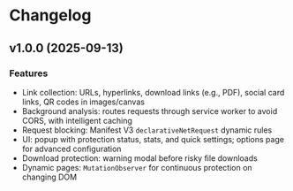 # Changelog

## v1.0.0 (2025-09-13)

### Features

- Link collection: URLs, hyperlinks, download links (e.g., PDF), social card links, QR codes in images/canvas
- Background analysis: routes requests through service worker to avoid CORS, with intelligent caching
- Request blocking: Manifest V3 `declarativeNetRequest` dynamic rules
- UI: popup with protection status, stats, and quick settings; options page for advanced configuration
- Download protection: warning modal before risky file downloads
- Dynamic pages: `MutationObserver` for continuous protection on changing DOM
